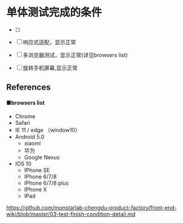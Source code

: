 # 单体测试完成的条件

- [ ] 
- [ ] 响应式适配，显示正常
- [ ] 多浏览器测试，显示正常(详见browsers list)
- [ ] 旋转手机屏幕,显示正常


## References

#### ■browsers list
+ Chrome 
+ Safari
+ IE 11 / edge  （window10）
+ Android 5.0
  + xiaomi
  + 华为
  + Google Nexus 
+ IOS 10 
  + IPhone SE
  + IPhone 6/7/8
  + IPhone 6/7/8 plus
  + IPhone X
  + IPad



https://github.com/monstarlab-chengdu-product-factory/front-end-wiki/blob/master/03-test-finish-condition-detail.md

